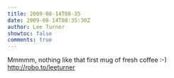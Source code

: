 ```yaml
---
title: 2009-08-14T08-35
date: 2009-08-14T08:35:30Z
author: Lee Turner
showtoc: false
comments: true
---
```


Mmmmm, nothing like that first mug of fresh coffee :-) http://robo.to/leeturner

